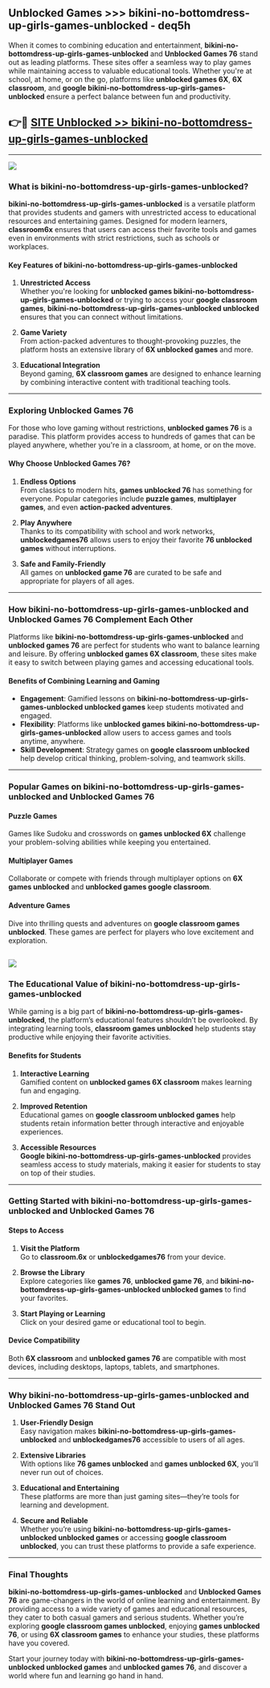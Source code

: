 ## Unblocked Games >>> bikini-no-bottomdress-up-girls-games-unblocked - deq5h 

When it comes to combining education and entertainment, **bikini-no-bottomdress-up-girls-games-unblocked** and **Unblocked Games 76** stand out as leading platforms. These sites offer a seamless way to play games while maintaining access to valuable educational tools. Whether you're at school, at home, or on the go, platforms like **unblocked games 6X**, **6X classroom**, and **google bikini-no-bottomdress-up-girls-games-unblocked** ensure a perfect balance between fun and productivity.
## 👉🔴 [SITE Unblocked >> bikini-no-bottomdress-up-girls-games-unblocked](http://unblockedgames.edu.pl?title=bikini-no-bottomdress-up-girls-games-unblocked&ref=24J)
---
<a href="http://unblockedgames.edu.pl?title=bikini-no-bottomdress-up-girls-games-unblocked&ref=24J/"><img src="https://github.com/user-attachments/assets/438f12ca-57a4-47a3-8ead-c64da593a1e5"/></a>
### What is bikini-no-bottomdress-up-girls-games-unblocked?  

**bikini-no-bottomdress-up-girls-games-unblocked** is a versatile platform that provides students and gamers with unrestricted access to educational resources and entertaining games. Designed for modern learners, **classroom6x** ensures that users can access their favorite tools and games even in environments with strict restrictions, such as schools or workplaces.  

#### Key Features of bikini-no-bottomdress-up-girls-games-unblocked  

1. **Unrestricted Access**  
   Whether you're looking for **unblocked games bikini-no-bottomdress-up-girls-games-unblocked** or trying to access your **google classroom games**, **bikini-no-bottomdress-up-girls-games-unblocked unblocked** ensures that you can connect without limitations.  

2. **Game Variety**  
   From action-packed adventures to thought-provoking puzzles, the platform hosts an extensive library of **6X unblocked games** and more.  

3. **Educational Integration**  
   Beyond gaming, **6X classroom games** are designed to enhance learning by combining interactive content with traditional teaching tools.  



---

### Exploring Unblocked Games 76  

For those who love gaming without restrictions, **unblocked games 76** is a paradise. This platform provides access to hundreds of games that can be played anywhere, whether you're in a classroom, at home, or on the move.  

#### Why Choose Unblocked Games 76?  

1. **Endless Options**  
   From classics to modern hits, **games unblocked 76** has something for everyone. Popular categories include **puzzle games**, **multiplayer games**, and even **action-packed adventures**.  

2. **Play Anywhere**  
   Thanks to its compatibility with school and work networks, **unblockedgames76** allows users to enjoy their favorite **76 unblocked games** without interruptions.  

3. **Safe and Family-Friendly**  
   All games on **unblocked game 76** are curated to be safe and appropriate for players of all ages.  

---

### How bikini-no-bottomdress-up-girls-games-unblocked and Unblocked Games 76 Complement Each Other  

Platforms like **bikini-no-bottomdress-up-girls-games-unblocked** and **unblocked games 76** are perfect for students who want to balance learning and leisure. By offering **unblocked games 6X classroom**, these sites make it easy to switch between playing games and accessing educational tools.  

#### Benefits of Combining Learning and Gaming  

- **Engagement**: Gamified lessons on **bikini-no-bottomdress-up-girls-games-unblocked unblocked games** keep students motivated and engaged.  
- **Flexibility**: Platforms like **unblocked games bikini-no-bottomdress-up-girls-games-unblocked** allow users to access games and tools anytime, anywhere.  
- **Skill Development**: Strategy games on **google classroom unblocked** help develop critical thinking, problem-solving, and teamwork skills.  

---

### Popular Games on bikini-no-bottomdress-up-girls-games-unblocked and Unblocked Games 76  

#### Puzzle Games  

Games like Sudoku and crosswords on **games unblocked 6X** challenge your problem-solving abilities while keeping you entertained.  

#### Multiplayer Games  

Collaborate or compete with friends through multiplayer options on **6X games unblocked** and **unblocked games google classroom**.  

#### Adventure Games  

Dive into thrilling quests and adventures on **google classroom games unblocked**. These games are perfect for players who love excitement and exploration.  

<a href="http://download.freeplayer.one?title=bikini-no-bottomdress-up-girls-games-unblocked&ref=23D/"><img src="https://github.com/user-attachments/assets/fe0c3e91-c8e1-489c-acf0-e2f614c12fb8"/></a>
---

### The Educational Value of bikini-no-bottomdress-up-girls-games-unblocked  

While gaming is a big part of **bikini-no-bottomdress-up-girls-games-unblocked**, the platform’s educational features shouldn’t be overlooked. By integrating learning tools, **classroom games unblocked** help students stay productive while enjoying their favorite activities.  

#### Benefits for Students  

1. **Interactive Learning**  
   Gamified content on **unblocked games 6X classroom** makes learning fun and engaging.  

2. **Improved Retention**  
   Educational games on **google classroom unblocked games** help students retain information better through interactive and enjoyable experiences.  

3. **Accessible Resources**  
   **Google bikini-no-bottomdress-up-girls-games-unblocked** provides seamless access to study materials, making it easier for students to stay on top of their studies.  

---

### Getting Started with bikini-no-bottomdress-up-girls-games-unblocked and Unblocked Games 76  

#### Steps to Access  

1. **Visit the Platform**  
   Go to **classroom.6x** or **unblockedgames76** from your device.  

2. **Browse the Library**  
   Explore categories like **games 76**, **unblocked game 76**, and **bikini-no-bottomdress-up-girls-games-unblocked unblocked games** to find your favorites.  

3. **Start Playing or Learning**  
   Click on your desired game or educational tool to begin.  

#### Device Compatibility  

Both **6X classroom** and **unblocked games 76** are compatible with most devices, including desktops, laptops, tablets, and smartphones.  

---

### Why bikini-no-bottomdress-up-girls-games-unblocked and Unblocked Games 76 Stand Out  

1. **User-Friendly Design**  
   Easy navigation makes **bikini-no-bottomdress-up-girls-games-unblocked** and **unblockedgames76** accessible to users of all ages.  

2. **Extensive Libraries**  
   With options like **76 games unblocked** and **games unblocked 6X**, you’ll never run out of choices.  

3. **Educational and Entertaining**  
   These platforms are more than just gaming sites—they’re tools for learning and development.  

4. **Secure and Reliable**  
   Whether you’re using **bikini-no-bottomdress-up-girls-games-unblocked unblocked games** or accessing **google classroom unblocked**, you can trust these platforms to provide a safe experience.  

---

### Final Thoughts  

**bikini-no-bottomdress-up-girls-games-unblocked** and **Unblocked Games 76** are game-changers in the world of online learning and entertainment. By providing access to a wide variety of games and educational resources, they cater to both casual gamers and serious students. Whether you’re exploring **google classroom games unblocked**, enjoying **games unblocked 76**, or using **6X classroom games** to enhance your studies, these platforms have you covered.  

Start your journey today with **bikini-no-bottomdress-up-girls-games-unblocked unblocked games** and **unblocked games 76**, and discover a world where fun and learning go hand in hand.  